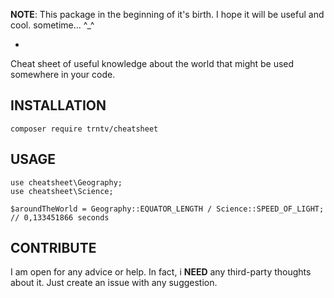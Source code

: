 **NOTE**: This package in the beginning of it's birth. I hope it will be useful and cool. sometime... ^_^

-

Cheat sheet of useful knowledge about the world that might be used somewhere in your code. 
## INSTALLATION
```
composer require trntv/cheatsheet
```

## USAGE
```
use cheatsheet\Geography;
use cheatsheet\Science;

$aroundTheWorld = Geography::EQUATOR_LENGTH / Science::SPEED_OF_LIGHT; // 0,133451866 seconds
```


## CONTRIBUTE
I am open for any advice or help. In fact, i **NEED** any third-party thoughts about it. Just create an issue with any suggestion.
